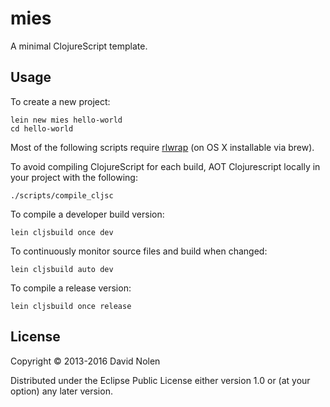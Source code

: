 # mies

A minimal ClojureScript template.

## Usage

To create a new project: 
```
lein new mies hello-world
cd hello-world
```
Most of the following scripts require [rlwrap](http://utopia.knoware.nl/~hlub/uck/rlwrap/) (on OS X installable via brew).

To avoid compiling ClojureScript for each build, AOT Clojurescript locally in your project with the following:
```
./scripts/compile_cljsc
```

To compile a developer build version:
```
lein cljsbuild once dev
```

To continuously monitor source files and build when changed:
```
lein cljsbuild auto dev
```

To compile a release version:
```
lein cljsbuild once release
```

## License

Copyright © 2013-2016 David Nolen

Distributed under the Eclipse Public License either version 1.0 or (at
your option) any later version.
